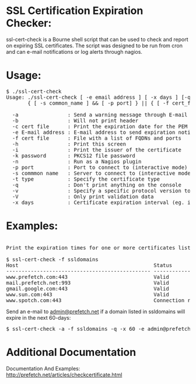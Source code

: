 # SSL Certification Expiration Checker:

ssl-cert-check is a Bourne shell script that can be used to check and report  on expiring SSL certificates. The script was designed to be run from cron and can e-mail notifications or log alerts through nagios.  

# Usage:
<pre>
$ ./ssl-cert-check
Usage: ./ssl-cert-check [ -e email address ] [ -x days ] [-q] [-a] [-b] [-h] [-i] [-n] [-v]
       { [ -s common_name ] && [ -p port] } || { [ -f cert_file ] } || { [ -c certificate file ] }

  -a                : Send a warning message through E-mail
  -b                : Will not print header
  -c cert file      : Print the expiration date for the PEM or PKCS12 formatted certificate in cert file
  -e E-mail address : E-mail address to send expiration notices
  -f cert file      : File with a list of FQDNs and ports
  -h                : Print this screen
  -i                : Print the issuer of the certificate
  -k password       : PKCS12 file password
  -n                : Run as a Nagios plugin
  -p port           : Port to connect to (interactive mode)
  -s commmon name   : Server to connect to (interactive mode)
  -t type           : Specify the certificate type
  -q                : Don't print anything on the console
  -v                : Specify a specific protocol version to use (tls, ssl2, ssl3)
  -V                : Only print validation data
  -x days           : Certificate expiration interval (eg. if cert_date < days)
</pre>

# Examples:
<pre>

Print the expiration times for one or more certificates listed in ssldomains:

$ ssl-cert-check -f ssldomains
Host                                            Status       Expires      Days Left
----------------------------------------------- ------------ ------------ ----------
www.prefetch.com:443                            Valid        May 23 2006  218
mail.prefetch.net:993                           Valid        Jun 20 2006  246
gmail.google.com:443                            Valid        Jun 7 2006   233
www.sun.com:443                                 Valid        May 11 2009  1302
www.spotch.com:443                              Connection refused Unknown Unknown
</pre>

Send an e-mail to admin@prefetch.net if a domain listed in ssldomains will expire in the next 60-days:

<pre>
$ ssl-cert-check -a -f ssldomains -q -x 60 -e admin@prefetch.net
</pre>

# Additional Documentation

Documentation And Examples: http://prefetch.net/articles/checkcertificate.html
